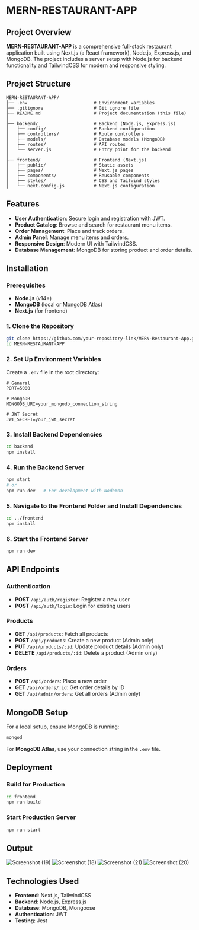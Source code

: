 
# MERN-RESTAURANT-APP

## Project Overview
**MERN-RESTAURANT-APP** is a comprehensive full-stack restaurant application built using Next.js (a React framework), Node.js, Express.js, and MongoDB. The project includes a server setup with Node.js for backend functionality and TailwindCSS for modern and responsive styling. 

## Project Structure
```
MERN-RESTAURANT-APP/
├── .env                         # Environment variables
├── .gitignore                   # Git ignore file
├── README.md                    # Project documentation (this file)
│
├── backend/                     # Backend (Node.js, Express.js)
│   ├── config/                  # Backend configuration
│   ├── controllers/             # Route controllers
│   ├── models/                  # Database models (MongoDB)
│   ├── routes/                  # API routes
│   └── server.js                # Entry point for the backend
│
├── frontend/                    # Frontend (Next.js)
│   ├── public/                  # Static assets
│   ├── pages/                   # Next.js pages
│   ├── components/              # Reusable components
│   ├── styles/                  # CSS and Tailwind styles
│   └── next.config.js           # Next.js configuration
```

## Features
- **User Authentication**: Secure login and registration with JWT.
- **Product Catalog**: Browse and search for restaurant menu items.
- **Order Management**: Place and track orders.
- **Admin Panel**: Manage menu items and orders.
- **Responsive Design**: Modern UI with TailwindCSS.
- **Database Management**: MongoDB for storing product and order details.
  
## Installation

### Prerequisites
- **Node.js** (v14+)
- **MongoDB** (local or MongoDB Atlas)
- **Next.js** (for frontend)

### 1. Clone the Repository
```bash
git clone https://github.com/your-repository-link/MERN-Restaurant-App.git
cd MERN-RESTAURANT-APP
```

### 2. Set Up Environment Variables
Create a `.env` file in the root directory:

```plaintext
# General
PORT=5000

# MongoDB
MONGODB_URI=your_mongodb_connection_string

# JWT Secret
JWT_SECRET=your_jwt_secret
```

### 3. Install Backend Dependencies
```bash
cd backend
npm install
```

### 4. Run the Backend Server
```bash
npm start
# or
npm run dev   # For development with Nodemon
```

### 5. Navigate to the Frontend Folder and Install Dependencies
```bash
cd ../frontend
npm install
```

### 6. Start the Frontend Server
```bash
npm run dev
```

## API Endpoints

### Authentication
- **POST** `/api/auth/register`: Register a new user
- **POST** `/api/auth/login`: Login for existing users

### Products
- **GET** `/api/products`: Fetch all products
- **POST** `/api/products`: Create a new product (Admin only)
- **PUT** `/api/products/:id`: Update product details (Admin only)
- **DELETE** `/api/products/:id`: Delete a product (Admin only)

### Orders
- **POST** `/api/orders`: Place a new order
- **GET** `/api/orders/:id`: Get order details by ID
- **GET** `/api/admin/orders`: Get all orders (Admin only)

## MongoDB Setup
For a local setup, ensure MongoDB is running:

```bash
mongod
```

For **MongoDB Atlas**, use your connection string in the `.env` file.

## Deployment

### Build for Production
```bash
cd frontend
npm run build
```

### Start Production Server
```bash
npm run start
```

## Output

![Screenshot (19)](https://github.com/user-attachments/assets/86183ed7-91a5-4304-a408-2629ccd919c3)
![Screenshot (18)](https://github.com/user-attachments/assets/2b5a6be8-e5ee-4041-b739-3fb09b7a8cc7)
![Screenshot (21)](https://github.com/user-attachments/assets/006e230a-b651-47d8-939e-b827800a3377)
![Screenshot (20)](https://github.com/user-attachments/assets/c5b0b2f8-7da1-43b6-95f2-4634ac267013)


## Technologies Used
- **Frontend**: Next.js, TailwindCSS
- **Backend**: Node.js, Express.js
- **Database**: MongoDB, Mongoose
- **Authentication**: JWT
- **Testing**: Jest







